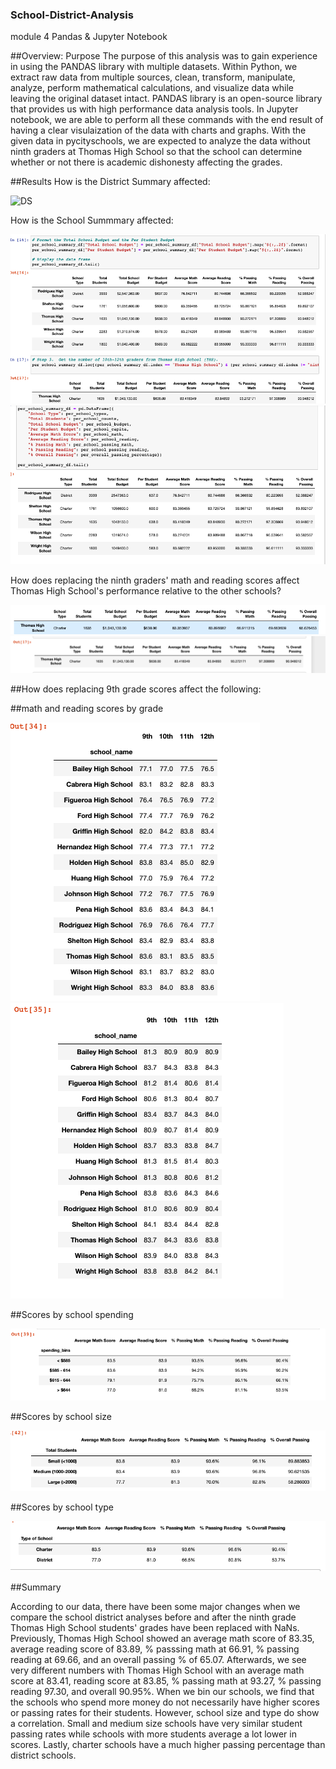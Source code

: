 ### School-District-Analysis
module 4 Pandas &amp; Jupyter Notebook

##Overview: Purpose
The purpose of this analysis was to gain experience in using the PANDAS library with multiple datasets. Within Python, we extract raw data from multiple sources, clean, transform, manipulate, analyze, perform mathematical calculations, and visualize data while leaving the original dataset intact. PANDAS library is an open-source library that provides us with high performance data analysis tools. In Jupyter notebook, we are able to perform all these commands with the end result of having a clear visulaization of the data with charts and graphs. 
With the given data in pycityschools, we are expected to analyze the data without ninth graders at Thomas High School so that the school can determine whether or not there is academic dishonesty affecting the grades.

##Results
How is the District Summary affected:

![DS](district_sammary.png)

How is the School Summmary affected:

![school1](school_summary_1.png)
![school2](school_summary_2.png)

How does replacing the ninth graders' math and reading scores affect Thomas High School's performance relative to the other schools?

![ths9](ths_9-12.png)
![ths10](ths_10-12.png)

##How does replacing 9th grade scores affect the following:

##math and reading scores by grade

![mathbygrade](math_grade.png)
![readingbygrade](reading_grade.png)

##Scores by school spending

![scoresbyspending](scores_spending.png)

##Scores by school size

![scoresbysize](scores_size.png)

##Scores by school type

![scoresbytype](scores_type.png)

##Summary

According to our data, there have been some major changes when we compare the school district analyses before and after the ninth grade Thomas High School students' grades have been replaced with NaNs. Previously, Thomas High School showed an average math score of 83.35, average reading score of 83.89, % passsing math at 66.91, % passing reading at 69.66, and an overall passing % of 65.07. Afterwards, we see very different numbers with Thomas High School with an average math score at 83.41, reading score at 83.85, % passing math at 93.27, % passing reading 97.30, and overall 90.95%.
When we bin our schools, we find that the schools who spend more money do not necessarily have higher scores or passing rates for their students. However, school size and type do show a correlation. Small and medium size schools have very similar student passing rates while schools with more students average a lot lower in scores. Lastly, charter schools have a much higher passing percentage than district schools.




